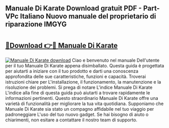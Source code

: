 ## Manuale Di Karate Download gratuit PDF - Part-VPc Italiano Nuovo manuale del proprietario di riparazione IMGYG

# <h2><a href="http://dffxna.blite.top/?on=Manuale+Di+Karate">🔗Download 👉🔴 Manuale Di Karate</a></h2>

[![Manuale Di Karate download](https://i.imgur.com/lujVjoI.png)](http://dffxna.blite.top/?on=Manuale+Di+Karate)
Ciao e benvenuto nel manuale Dell'utente per il tuo Manuale Di Karate appena disimballato. Questa guida è progettata per aiutarti a iniziare con il tuo prodotto e darti una conoscenza approfondita delle sue caratteristiche, funzioni e capacità. Troverai istruzioni chiare per L'installazione, il funzionamento, la manutenzione e la risoluzione dei problemi. Si prega di notare L'indice Manuale Di Karate L'indice alla fine di questa guida può aiutarti a trovare rapidamente le informazioni pertinenti. Questo straordinario Manuale Di Karate offre una varietà di funzionalità per migliorare la tua vita quotidiana. Supponiamo che Manuale Di Karate sia stato un compagno affidabile nel tuo viaggio per padroneggiare L'uso del tuo nuovo gadget. Se hai bisogno di aiuto o chiarimenti, non esitare a contattare il nostro team di supporto.
